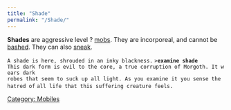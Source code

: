```yaml
---
title: "Shade"
permalink: "/Shade/"
---
```


**Shades** are aggressive level ? [mobs](mob "wikilink"). They are
incorporeal, and cannot be [bashed](bash "wikilink"). They can also
[sneak](sneak "wikilink").

`A shade is here, shrouded in an inky blackness.`
`>`**`examine shade`**
`This dark form is evil to the core, a true corruption of Morgoth. It wears dark`
`robes that seem to suck up all light. As you examine it you sense the hatred of`
`all life that this suffering creature feels.`

[Category: Mobiles](Category:_Mobiles "wikilink")